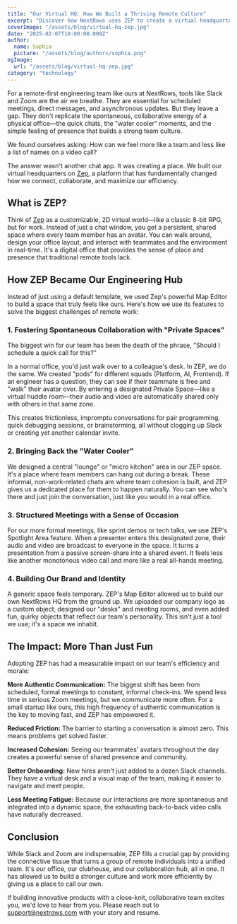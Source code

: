 ```yaml
---
title: "Our Virtual HQ: How We Built a Thriving Remote Culture"
excerpt: "Discover how NextRows uses ZEP to create a virtual headquarters that fosters spontaneous collaboration, reduces meeting fatigue, and builds strong team culture in a remote-first environment."
coverImage: "/assets/blog/virtual-hq-zep.jpg"
date: "2025-02-07T10:00:00.000Z"
author:
  name: Sophia
  picture: "/assets/blog/authors/sophia.png"
ogImage:
  url: "/assets/blog/virtual-hq-zep.jpg"
category: "technology"
---
```


For a remote-first engineering team like ours at NextRows, tools like Slack and Zoom are the air we breathe. They are essential for scheduled meetings, direct messages, and asynchronous updates. But they leave a gap. They don't replicate the spontaneous, collaborative energy of a physical office—the quick chats, the "water cooler" moments, and the simple feeling of presence that builds a strong team culture.

We found ourselves asking: How can we feel more like a team and less like a list of names on a video call?

The answer wasn't another chat app. It was creating a place. We built our virtual headquarters on [Zep](https://zep.us), a platform that has fundamentally changed how we connect, collaborate, and maximize our efficiency.

## What is ZEP?

Think of [Zep](https://zep.us) as a customizable, 2D virtual world—like a classic 8-bit RPG, but for work. Instead of just a chat window, you get a persistent, shared space where every team member has an avatar. You can walk around, design your office layout, and interact with teammates and the environment in real-time. It's a digital office that provides the sense of place and presence that traditional remote tools lack.

## How ZEP Became Our Engineering Hub

Instead of just using a default template, we used Zep's powerful Map Editor to build a space that truly feels like ours. Here's how we use its features to solve the biggest challenges of remote work:

### 1. Fostering Spontaneous Collaboration with "Private Spaces"

The biggest win for our team has been the death of the phrase, "Should I schedule a quick call for this?"

In a normal office, you'd just walk over to a colleague's desk. In ZEP, we do the same. We created "pods" for different squads (Platform, AI, Frontend). If an engineer has a question, they can see if their teammate is free and "walk" their avatar over. By entering a designated Private Space—like a virtual huddle room—their audio and video are automatically shared only with others in that same zone.

This creates frictionless, impromptu conversations for pair programming, quick debugging sessions, or brainstorming, all without clogging up Slack or creating yet another calendar invite.

### 2. Bringing Back the "Water Cooler"

We designed a central "lounge" or "micro kitchen" area in our ZEP space. It's a place where team members can hang out during a break. These informal, non-work-related chats are where team cohesion is built, and ZEP gives us a dedicated place for them to happen naturally. You can see who's there and just join the conversation, just like you would in a real office.

### 3. Structured Meetings with a Sense of Occasion

For our more formal meetings, like sprint demos or tech talks, we use ZEP's Spotlight Area feature. When a presenter enters this designated zone, their audio and video are broadcast to everyone in the space. It turns a presentation from a passive screen-share into a shared event. It feels less like another monotonous video call and more like a real all-hands meeting.

### 4. Building Our Brand and Identity

A generic space feels temporary. ZEP's Map Editor allowed us to build our own NextRows HQ from the ground up. We uploaded our company logo as a custom object, designed our "desks" and meeting rooms, and even added fun, quirky objects that reflect our team's personality. This isn't just a tool we use; it's a space we inhabit.

## The Impact: More Than Just Fun

Adopting ZEP has had a measurable impact on our team's efficiency and morale:

**More Authentic Communication:** The biggest shift has been from scheduled, formal meetings to constant, informal check-ins. We spend less time in serious Zoom meetings, but we communicate more often. For a small startup like ours, this high frequency of authentic communication is the key to moving fast, and ZEP has empowered it.

**Reduced Friction:** The barrier to starting a conversation is almost zero. This means problems get solved faster.

**Increased Cohesion:** Seeing our teammates' avatars throughout the day creates a powerful sense of shared presence and community.

**Better Onboarding:** New hires aren't just added to a dozen Slack channels. They have a virtual desk and a visual map of the team, making it easier to navigate and meet people.

**Less Meeting Fatigue:** Because our interactions are more spontaneous and integrated into a dynamic space, the exhausting back-to-back video calls have naturally decreased.

## Conclusion

While Slack and Zoom are indispensable, ZEP fills a crucial gap by providing the connective tissue that turns a group of remote individuals into a unified team. It's our office, our clubhouse, and our collaboration hub, all in one. It has allowed us to build a stronger culture and work more efficiently by giving us a place to call our own.

If building innovative products with a close-knit, collaborative team excites you, we'd love to hear from you. Please reach out to support@nextrows.com with your story and resume.